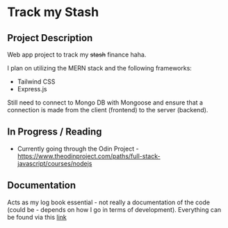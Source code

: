 # Track my Stash
## Project Description
Web app project to track my ~~stash~~ finance haha.

I plan on utilizing the MERN stack and the following frameworks:
* Tailwind CSS <br>
* Express.js

Still need to connect to Mongo DB with Mongoose and ensure that a connection is made from the client (frontend) to the server (backend).

## In Progress / Reading
* Currently going through the Odin Project - https://www.theodinproject.com/paths/full-stack-javascript/courses/nodejs

## Documentation
Acts as my log book essential - not really a documentation of the code (could be - depends on how I go in terms of development). Everything can be found via this [link](../../wiki)

